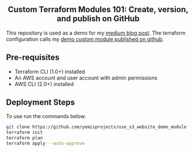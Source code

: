 <h2 align="center">Custom Terraform Modules 101: Create, version, and publish on GitHub</h2>

This repository is used as a demo for my [medium blog post](https://yemiodunade.medium.com/terraform-modules-101-create-version-and-publish-on-github-4455f3673559). The terraform configuration calls my [demo custom module published on github](https://github.com/yemisprojects/s3_website_module_demo).

## Pre-requisites
- Terraform CLI (1.0+) installed
- An AWS account and user account with admin permissions
- AWS CLI (2.0+) installed

## Deployment Steps

To use run the commands below.
```bash
git clone https://github.com/yemisprojects/use_s3_website_demo_module 
terraform init
terraform plan
terraform apply --auto-approve 
```